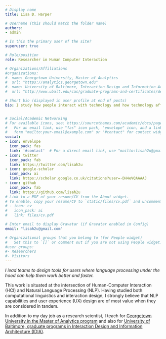 ```yaml
---
# Display name
title: Lisa D. Harper

# Username (this should match the folder name)
authors:
- admin

# Is this the primary user of the site?
superuser: true

# Role/position
role: Researcher in Human Computer Interaction

# Organizations/Affiliations
#organizations:
#- name: Georgetown University, Master of Analytics
#  url: "https://analytics.georgetown.edu"
#- name: University of Baltimore, Interaction Design and Information Architecture #(IDIA)
#  url: "http://www.ubalt.edu/cas/graduate-programs-and-certificates/degree-programs#/masters-interaction-design-and-information-architecture/"

# Short bio (displayed in user profile at end of posts)
bio: I study how people interact with technology and how technology affects behavior


# Social/Academic Networking
# For available icons, see: https://sourcethemes.com/academic/docs/page-builder/#icons
#   For an email link, use "fas" icon pack, "envelope" icon, and a link in the
#   form "mailto:your-email@example.com" or "#contact" for contact widget.
social:
- icon: envelope
  icon_pack: fas
  link: '#contact'  # For a direct email link, use "mailto:lisah2u@gmail.com".
- icon: twitter
  icon_pack: fab
  link: https://twitter.com/lisah2u
- icon: google-scholar
  icon_pack: ai
  link: https://scholar.google.co.uk/citations?user=-DH4eVQAAAAJ
- icon: github
  icon_pack: fab
  link: https://github.com/lisah2u
# Link to a PDF of your resume/CV from the About widget.
# To enable, copy your resume/CV to `static/files/cv.pdf` and uncomment the lines below.
# - icon: cv
#   icon_pack: ai
#   link: files/cv.pdf

# Enter email to display Gravatar (if Gravatar enabled in Config)
email: "lisah2u@gmail.com"

# Organizational groups that you belong to (for People widget)
#   Set this to `[]` or comment out if you are not using People widget.
#user_groups:
#- Researchers
#- Visitors
---
```


*I lead teams to design tools for users where language processing under the hood can help them work better and faster.*

This work is situated at the intersection of Human-Computer Interaction (HCI) and Natural Language Processing (NLP). Having studied both computational linguistics and interaction design, I strongly believe that NLP capabilities and user experience (UX) design are of most value when they are considered in tandem.

In addition to my day job as a research scientist, I teach for [Georgetown University in the Master of Analytics program](https://analytics.georgetown.edu) and also for [University of Baltimore, graduate programs in Interaction Design and Information Architecture (IDIA)](http://www.ubalt.edu/cas/graduate-programs-and-certificates/degree-programs/masters-interaction-design-and-information-architecture/).

